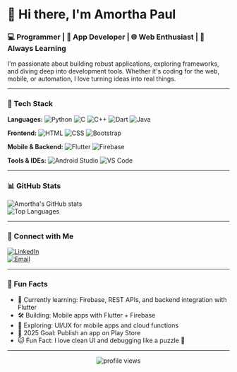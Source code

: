 # 👋 Hi there, I'm Amortha Paul

### 💻 Programmer | 📱 App Developer | 🌐 Web Enthusiast | 🚀 Always Learning

I'm passionate about building robust applications, exploring frameworks, and diving deep into development tools. Whether it's coding for the web, mobile, or automation, I love turning ideas into real things.

---

### 🧰 Tech Stack

**Languages:**
![Python](https://img.shields.io/badge/Python-3776AB?style=flat&logo=python&logoColor=white)
![C](https://img.shields.io/badge/C-00599C?style=flat&logo=c&logoColor=white)
![C++](https://img.shields.io/badge/C++-00599C?style=flat&logo=c%2B%2B&logoColor=white)
![Dart](https://img.shields.io/badge/Dart-0175C2?style=flat&logo=dart&logoColor=white)
![Java](https://img.shields.io/badge/Java-007396?style=flat&logo=java&logoColor=white)

**Frontend:**
![HTML](https://img.shields.io/badge/HTML5-E34F26?style=flat&logo=html5&logoColor=white)
![CSS](https://img.shields.io/badge/CSS3-1572B6?style=flat&logo=css3&logoColor=white)
![Bootstrap](https://img.shields.io/badge/Bootstrap-7952B3?style=flat&logo=bootstrap&logoColor=white)

**Mobile & Backend:**
![Flutter](https://img.shields.io/badge/Flutter-02569B?style=flat&logo=flutter&logoColor=white)
![Firebase](https://img.shields.io/badge/Firebase-FFCA28?style=flat&logo=firebase&logoColor=black)

**Tools & IDEs:**
![Android Studio](https://img.shields.io/badge/Android_Studio-3DDC84?style=flat&logo=android-studio&logoColor=white)
![VS Code](https://img.shields.io/badge/VS_Code-007ACC?style=flat&logo=visual-studio-code&logoColor=white)

---

### 📊 GitHub Stats

![Amortha's GitHub stats](https://github-readme-stats.vercel.app/api?username=AmorthaPaul&show_icons=true&theme=github_dark)  
![Top Languages](https://github-readme-stats.vercel.app/api/top-langs/?username=Ankon080&layout=compact&theme=github_dark)

---

### 🔗 Connect with Me

[![LinkedIn](https://img.shields.io/badge/LinkedIn-Connect-blue?style=flat&logo=linkedin)](https://linkedin.com/in/amortha-paul-a818b1376)  
[![Email](https://img.shields.io/badge/Email-ankon000111@gmail.com-informational?style=flat&logo=gmail)](mailto:ankon000111@gmail.com)

---

### 📌 Fun Facts

- 🌱 Currently learning: Firebase, REST APIs, and backend integration with Flutter  
- 🛠️ Building: Mobile apps with Flutter + Firebase  
- 🧠 Exploring: UI/UX for mobile apps and cloud functions  
- 🎯 2025 Goal: Publish an app on Play Store  
- 🐱 Fun Fact: I love clean UI and debugging like a puzzle 🧩  

---

<p align="center">
  <img src="https://komarev.com/ghpvc/?username=AmorthaPaul&label=Profile+Views&color=blue&style=flat" alt="profile views"/>
</p>

